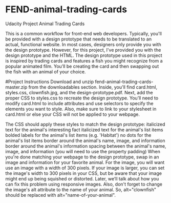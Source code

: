 # FEND-animal-trading-cards
Udacity Project Animal Trading Cards

This is a common workflow for front-end web developers. Typically, you'll be provided with a design prototype that needs to be translated to an actual, functional website. In most cases, designers only provide you with the design prototype. However, for this project, I've provided you with the design prototype and the HTML. 
The design prototype used in this project is inspired by trading cards and features a fish you might recognize from a popular animated film. You’ll be creating the card and then swapping out the fish with an animal of your choice. 

#Project Instructions 
Download and unzip fend-animal-trading-cards-master.zip from the downloadables section. Inside, you'll find card.html, styles.css, clownfish.jpg, and the design-prototype.pdf. Next, add the proper CSS to styles.css to recreate the design prototype. You’ll need to modify card.html to include attributes and use selectors to specify the elements you want to style. Also, make sure to link to your stylesheet in card.html or else your CSS will not be applied to your webpage. 

The CSS should apply these styles to match the design prototype: italicized text for the animal's interesting fact italicized text for the animal's list items bolded labels for the animal's list items (e.g. 'Habitat') no dots for the animal's list items border around the animal's name, image, and information border around the animal's information spacing between the animal's name, image, and information (you will need to use the property padding) When you're done matching your webpage to the design prototype, swap in an image and information for your favorite animal. For the image, you will want use an image with a width of 300 pixels. If your image is larger, you can set the image's width to 300 pixels in your CSS, but be aware that your image might end up being squished or distorted. 
Later, we’ll talk about how you can fix this problem using responsive images. Also, don't forget to change the image's alt attribute to the name of your animal. So, alt="clownfish" should be replaced with alt="name-of-your-animal".
